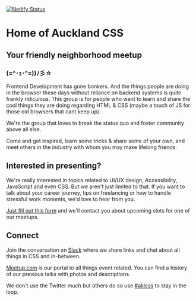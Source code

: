 [![Netlify Status](https://api.netlify.com/api/v1/badges/04e0d698-8bf4-465e-8e56-b166efc89300/deploy-status)](https://app.netlify.com/sites/aklcss/deploys)

# Home of Auckland CSS
## Your friendly neighborhood meetup 
### (=^･ｪ･^=))ﾉ彡☆

Frontend Development has gone bonkers. And the things people are doing in the browser these days without reliance on backend systems is quite frankly ridiculous. This group is for people who want to learn and share the cool things they are doing regarding HTML & CSS (maybe a touch of JS for those old browsers that cant keep up).

We're the group that loves to break the status quo and foster community above all else.

Come and get inspired, learn some tricks & share some of your own, and meet others in the industry with whom you may make lifelong friends.

## Interested in presenting?

We're really interested in topics related to UI/UX design, Accessibility, JavaScript and even CSS. 
But we aren't just limited to that. If you want to talk about your career journey, tips on freelancing or how to handle stressful work moments, we'd love to hear from you.

[Just fill out this form](https://nav36.typeform.com/to/HAnCQQ) and we'll contact you about upcoming slots for one of our meetups.

## Connect

Join the conversation on [Slack](https://join.slack.com/t/aucklandcss/shared_invite/enQtNTI5MTMzODE5NDkxLTM3MzRmNGYyYzQ3ZTE1OTZjZTc5YjA5ZDIwM2YxYmRkYzRlYjM0ZWNjYzRlZTRlY2E0YWIyZmVhMzliMTM2YWY) where we share links and chat about all things in CSS and in-between.

[Meetup.com](https://www.meetup.com/auckland-css/) is our portal to all things event related. You can find a history of our previous talks with photos and descriptions.

We don't use the Twitter much but others do so use [#aklcss](https://twitter.com/hashtag/aklcss?src=hash) to stay in the loop.






